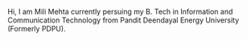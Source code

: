 Hi, 
I am Mili Mehta currently persuing my B. Tech in Information and Communication Technology from Pandit Deendayal Energy University (Formerly PDPU).
